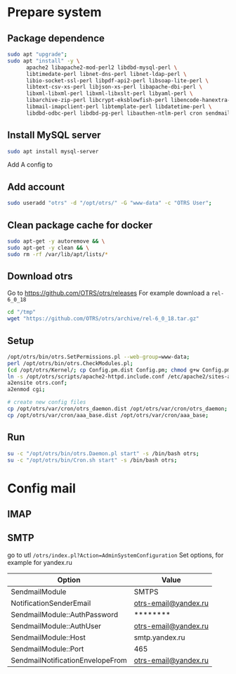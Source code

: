 # Prepare system
## Package dependence
```bash
sudo apt "upgrade";
sudo apt "install" -y \
      apache2 libapache2-mod-perl2 libdbd-mysql-perl \
      libtimedate-perl libnet-dns-perl libnet-ldap-perl \
      libio-socket-ssl-perl libpdf-api2-perl libsoap-lite-perl \
      libtext-csv-xs-perl libjson-xs-perl libapache-dbi-perl \
      libxml-libxml-perl libxml-libxslt-perl libyaml-perl \
      libarchive-zip-perl libcrypt-eksblowfish-perl libencode-hanextra-perl \
      libmail-imapclient-perl libtemplate-perl libdatetime-perl \
      libdbd-odbc-perl libdbd-pg-perl libauthen-ntlm-perl cron sendmail wget;
```
## Install MySQL server
```bash
sudo apt install mysql-server
```
Add A config to

## Add account
```bash
sudo useradd "otrs" -d "/opt/otrs/" -G "www-data" -c "OTRS User";
```
## Clean package cache for docker
```bash
sudo apt-get -y autoremove && \
sudo apt-get -y clean && \
sudo rm -rf /var/lib/apt/lists/*
```
## Download otrs
Go to https://github.com/OTRS/otrs/releases
For example download a `rel-6_0_18`
```bash
cd "/tmp"
wget "https://github.com/OTRS/otrs/archive/rel-6_0_18.tar.gz"
```

## Setup
```bash
/opt/otrs/bin/otrs.SetPermissions.pl --web-group=www-data; 
perl /opt/otrs/bin/otrs.CheckModules.pl; 
(cd /opt/otrs/Kernel/; cp Config.pm.dist Config.pm; chmod g+w Config.pm); 
ln -s /opt/otrs/scripts/apache2-httpd.include.conf /etc/apache2/sites-available/otrs.conf; 
a2ensite otrs.conf; 
a2enmod cgi; 

# create new config files
cp /opt/otrs/var/cron/otrs_daemon.dist /opt/otrs/var/cron/otrs_daemon; 
cp /opt/otrs/var/cron/aaa_base.dist /opt/otrs/var/cron/aaa_base;
```

## Run
```bash
su -c "/opt/otrs/bin/otrs.Daemon.pl start" -s /bin/bash otrs;
su -c "/opt/otrs/bin/Cron.sh start" -s /bin/bash otrs;
```



# Config mail
## IMAP

## SMTP
go to utl `/otrs/index.pl?Action=AdminSystemConfiguration`
Set options, for example for yandex.ru

Option                  | Value
------------------------|----------
SendmailModule          | SMTPS
NotificationSenderEmail | otrs-email@yandex.ru
SendmailModule::AuthPassword  | ********
SendmailModule::AuthUser | otrs-email@yandex.ru
SendmailModule::Host | smtp.yandex.ru
SendmailModule::Port | 465
SendmailNotificationEnvelopeFrom | otrs-email@yandex.ru


